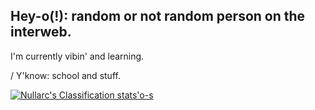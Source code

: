 ## Hey-o(!): random or not random person on the interweb.
I'm currently vibin' and learning.

  / Y'know: school and stuff.

[![Nullarc's Classification stats'o-s](https://github-readme-stats.vercel.app/api?username=SA-Nullarc&show_icons=true&theme=aura_dark&border_color=301712,302612,302112,301712,302612,302112,301712&bg_color=90,331F26,3A2824,331F26,251726)](https://github.com/SA-Nullarc/SA-Nullarc)

